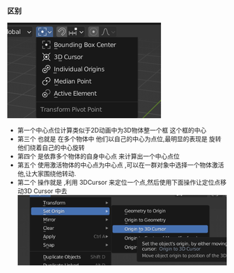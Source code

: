 ### 区别
![](2022-10-11-09-58-57.png)

+ 第一个中心点位计算类似于2D动画中为3D物体整一个框 这个框的中心
+ 第三个 也就是 在多个物体中 他们以自己的中心为点位,最明显的表现是 旋转他们绕着自己的中心旋转
+ 第四个 是依靠多个物体的自身中心点 来计算出一个中心点位
+ 第五个 使用激活物体的中心点为中心点 ,可以在一群对象中选择一个物体激活他,让大家围绕他转动.
+ 第二个 操作就是 ,利用 3DCursor 来定位一个点,然后使用下面操作让定位点移动3D Cursor 中去
![](2022-10-11-10-04-02.png)
